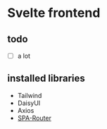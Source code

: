 # Svelte frontend

## todo
- [ ] a lot


## installed libraries
- Tailwind
- DaisyUI
- Axios
- [SPA-Router](https://github.com/ItalyPaleAle/svelte-spa-router) 